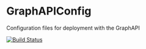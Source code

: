 # GraphAPIConfig
Configuration files for deployment with the GraphAPI

[![Build Status](https://dev.azure.com/wesleytrust/GraphAPI/_apis/build/status/wesley-trust.GraphAPIConfig?branchName=main)](https://dev.azure.com/wesleytrust/GraphAPI/_build/latest?definitionId=2&branchName=main)
